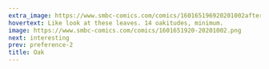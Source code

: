 ```yaml
---
extra_image: https://www.smbc-comics.com/comics/160165196920201002after.png
hovertext: Like look at these leaves. 14 oakitudes, minimum.
image: https://www.smbc-comics.com/comics/1601651920-20201002.png
next: interesting
prev: preference-2
title: Oak
---
```

